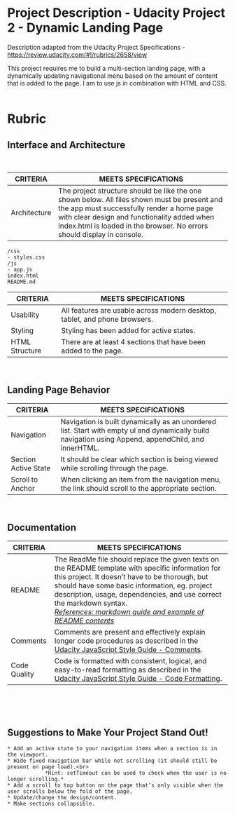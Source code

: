 # Project Description - Udacity Project 2 - Dynamic Landing Page

Description adapted from the Udacity Project Specifications - https://review.udacity.com/#!/rubrics/2658/view
<br>

This project requires me to build a multi-section landing page, with a dynamically updating navigational menu based on the amount of content that is added to the page. I am to use js in combination with HTML and CSS.<br>
<br>

# Rubric

## Interface and Architecture
<br>

CRITERIA | MEETS SPECIFICATIONS
-------------- | -------------------------------
Architecture | The project structure should be like the one shown below. All files shown must be present and the app must successfully render a home page with clear design and functionality added when index.html is loaded in the browser. No errors should display in console.

``` 
/css
- styles.css    
/js
- app.js
index.html
README.md
```
CRITERIA | MEETS SPECIFICATIONS
-------------- | -------------------------------
Usability | All features are usable across modern desktop, tablet, and phone browsers.
Styling | Styling has been added for active states.
HTML Structure | There are at least 4 sections that have been added to the page.<br>
<br>  

## Landing Page Behavior

CRITERIA | MEETS SPECIFICATIONS
-------------- | -------------------------------
Navigation | Navigation is built dynamically as an unordered list. Start with empty ul and dynamically build navigation using Append, appendChild, and innerHTML.
Section Active State | It should be clear which section is being viewed while scrolling through the page.
Scroll to Anchor | When clicking an item from the navigation menu, the link should scroll to the appropriate section.

<br>

## Documentation

CRITERIA | MEETS SPECIFICATIONS
-------------- | -------------------------------
README | The ReadMe file should replace the given texts on the README template with specific information for this project. It doesn’t have to be thorough, but should have some basic information, eg. project description, usage, dependencies, and use correct the markdown syntax. <br> *[References: markdown guide and example of README contents](https://www.markdownguide.org/basic-syntax/)*
Comments | Comments are present and effectively explain longer code procedures as described in the [Udacity JavaScript Style Guide - Comments](http://udacity.github.io/frontend-nanodegree-styleguide/javascript.html#comments).
Code Quality | Code is formatted with consistent, logical, and easy-to-read formatting as described in the [Udacity JavaScript Style Guide - Code Formatting](http://udacity.github.io/frontend-nanodegree-styleguide/javascript.html#formatting).

<br>
<br>
<br>

## Suggestions to Make Your Project Stand Out!

```
* Add an active state to your navigation items when a section is in the viewport.
* Hide fixed navigation bar while not scrolling (it should still be present on page load).<br>
            *Hint: setTimeout can be used to check when the user is no longer scrolling.*   
* Add a scroll to top button on the page that’s only visible when the user scrolls below the fold of the page.
* Update/change the design/content.
* Make sections collapsible.
```
